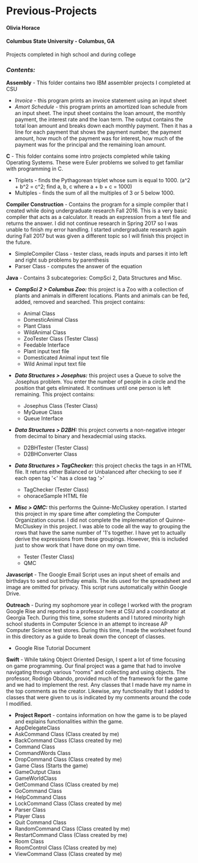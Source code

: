 # Previous-Projects
#### Olivia Horace ####
#### Columbus State University - Columbus, GA ##### 

Projects completed in high school and during college

### __*Contents:*__  
**Assembly** - This folder contains two IBM assembler projects I completed at CSU
* *Invoice* - this program prints an invoice statement using an input sheet
* *Amort Schedule* - this program prints an amortized loan schedule from an input sheet. The input sheet contains the loan amount, the monthly payment, the interest rate and the loan term. The output contains the total loan amount and breaks down each monthly payment. Then it has a line for each payment that shows the payment number, the payment amount, how much of the payment was for interest, how much of the payment was for the principal and the remaining loan amount.  
  
**C** - This folder contains some intro projects completed while taking Operating Systems. These were Euler problems we solved to get familiar with programming in C.
* Triplets - finds the Pythagorean triplet whose sum is equal to 1000. (a^2 + b^2 = c^2; find a, b, c where a + b + c = 1000)
* Multiples - finds the sum of all the multiples of 3 or 5 below 1000.

**Compiler Construction** - Contains the program for a simple compiler that I created while doing undergraduate research Fall 2016. This is a very basic compiler that acts as a calculator. It reads an expression from a text file and returns the answer. I did not continue research in Spring 2017 so I was unable to finish my error handling. I started undergraduate research again during Fall 2017 but was given a different topic so I will finish this project in the future. 
* SimpleCompiler Class - tester class, reads inputs and parses it into left and right sub problems by parenthesis
* Parser Class - computes the answer of the equation

**Java** - Contains 3 subcategories: CompSci 2, Data Structures and Misc. 
* *__CompSci 2 > Columbus Zoo:__* this project is a Zoo with a collection of plants and animals in different locations. Plants and animals can be fed, added, removed and searched. This project contains:
   * Animal Class
   * DomesticAnimal Class
   * Plant Class
   * WildAnimal Class
   * ZooTester Class (Tester Class)
   * Feedable Interface
   * Plant input text file
   * Domesticated Animal input text file
   * Wild Animal input text file
   
* *__Data Structures > Josephus:__* this project uses a Queue to solve the Josephus problem. You enter the number of people in a circle and the position that gets eliminated. It continues until one person is left remaining. This project contains:
   * Josephus Class (Tester Class)
   * MyQueue Class
   * Queue Interface
   
* *__Data Structures > D2BH:__* this project converts a non-negative integer from decimal to binary and hexadecmial using stacks.
   * D2BHTester (Tester Class)
   * D2BHConverter Class
   
* *__Data Structures > TagChecker:__* this project checks the tags in an HTML file. It returns either Balanced or Unbalanced after checking to see if each open tag '<' has a close tag '>'
   * TagChecker (Tester Class)
   * ohoraceSample HTML file
   
* *__Misc > QMC:__* this performs the Quinne-McCluskey operation. I started this project in my spare time after completing the Computer Organization course. I did not complete the implemenation of Quinne-McCluskey in this project. I was able to code all the way to grouping the rows that have the same number of '1's together. I have yet to actually derive the expressions from these groupings. However, this is included just to show work that I have done on my own time.
   * Tester (Tester Class)
   * QMC
   
**Javascript** - The Google Email Script uses an input sheet of emails and birthdays to send out birthday emails. The ids used for the spreadsheet and image are omitted for privacy. This script runs automatically within Google Drive. 
   
**Outreach** - During my sophomore year in college I worked with the program Google Rise and reported to a professor here at CSU and a coordinator at Georgia Tech. During this time, some students and I tutored minority high school students in Computer Science in an attempt to increase AP Computer Science test stores. During this time, I made the worksheet found in this directory as a guide to break down the concept of classes.
* Google Rise Tutorial Document

**Swift** - While taking Object Oriented Design, I spent a lot of time focusing on game programming. Our final project was a game that had to involve navigating through various "rooms" and collecting and using objects. The professor, Rodrigo Obando, provided much of the framework for the game and we had to implement the rest. Any classes that I made have my name in the top comments as the creator. Likewise, any functionality that I added to classes that were given to us is indicated by my comments around the code I modified. 
* **Project Report** - contains information on how the game is to be played and explains functionalities within the game.
* AppDelegateClass
* AskCommand Class (Class created by me)
* BackCommand Class (Class created by me)
* Command Class
* CommandWords Class
* DropCommand Class (Class created by me)
* Game Class (Starts the game)
* GameOutput Class
* GameWorldClass
* GetCommand Class (Class created by me)
* GoCommand Class
* HelpCommand Class
* LockCommand Class (Class created by me)
* Parser Class
* Player Class
* Quit Command Class
* RandomCommand Class (Class created by me)
* RestartCommand Class (Class created by me)
* Room Class
* RoomControl Class (Class created by me)
* ViewCommand Class (Class created by me)
